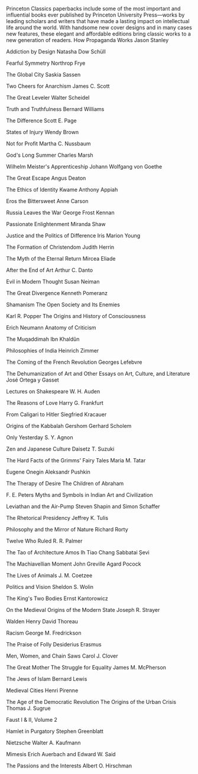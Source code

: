 Princeton Classics paperbacks include some of the most important and influential books ever published by Princeton University Press—works by leading scholars and writers that have made a lasting impact on intellectual life around the world. With handsome new cover designs and in many cases new features, these elegant and affordable editions bring classic works to a new generation of readers.
How Propaganda Works
Jason Stanley

Addiction by Design
Natasha Dow Schüll

Fearful Symmetry
Northrop Frye

The Global City
Saskia Sassen

Two Cheers for Anarchism
James C. Scott

The Great Leveler
Walter Scheidel

Truth and Truthfulness
Bernard Williams

The Difference
Scott E. Page

States of Injury
Wendy Brown

Not for Profit
Martha C. Nussbaum

God's Long Summer
Charles Marsh

Wilhelm Meister's Apprenticeship
Johann Wolfgang von Goethe

The Great Escape
Angus Deaton

The Ethics of Identity
Kwame Anthony Appiah

Eros the Bittersweet
Anne Carson

Russia Leaves the War
George Frost Kennan

Passionate Enlightenment
Miranda Shaw

Justice and the Politics of Difference
Iris Marion Young

The Formation of Christendom
Judith Herrin

The Myth of the Eternal Return
Mircea Eliade

After the End of Art
Arthur C. Danto

Evil in Modern Thought
Susan Neiman

The Great Divergence
Kenneth Pomeranz

Shamanism
The Open Society and Its Enemies

Karl R. Popper
The Origins and History of Consciousness

Erich Neumann
Anatomy of Criticism

The Muqaddimah
Ibn Khaldûn

Philosophies of India
Heinrich Zimmer

The Coming of the French Revolution
Georges Lefebvre

The Dehumanization of Art and Other Essays on Art, Culture, and Literature
José Ortega y Gasset

Lectures on Shakespeare
W. H. Auden

The Reasons of Love
Harry G. Frankfurt

From Caligari to Hitler
Siegfried Kracauer

Origins of the Kabbalah
Gershom Gerhard Scholem

Only Yesterday
S. Y. Agnon

Zen and Japanese Culture
Daisetz T. Suzuki

The Hard Facts of the Grimms' Fairy Tales
Maria M. Tatar

Eugene Onegin
Aleksandr Pushkin

The Therapy of Desire
The Children of Abraham

F. E. Peters
Myths and Symbols in Indian Art and Civilization

Leviathan and the Air-Pump
Steven Shapin and Simon Schaffer

The Rhetorical Presidency
Jeffrey K. Tulis

Philosophy and the Mirror of Nature
Richard Rorty

Twelve Who Ruled
R. R. Palmer

The Tao of Architecture
Amos Ih Tiao Chang
Sabbatai Ṣevi

The Machiavellian Moment
John Greville Agard Pocock

The Lives of Animals
J. M. Coetzee

Politics and Vision
Sheldon S. Wolin

The King's Two Bodies
Ernst Kantorowicz

On the Medieval Origins of the Modern State
Joseph R. Strayer

Walden
Henry David Thoreau

Racism
George M. Fredrickson

The Praise of Folly
Desiderius Erasmus

Men, Women, and Chain Saws
Carol J. Clover

The Great Mother
The Struggle for Equality
James M. McPherson

The Jews of Islam
Bernard Lewis

Medieval Cities
Henri Pirenne

The Age of the Democratic Revolution
The Origins of the Urban Crisis
Thomas J. Sugrue

Faust I & II, Volume 2

Hamlet in Purgatory
Stephen Greenblatt

Nietzsche
Walter A. Kaufmann

Mimesis
Erich Auerbach and Edward W. Said

The Passions and the Interests
Albert O. Hirschman